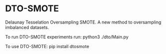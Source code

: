# DTO-SMOTE
Delaunay Tesselation Oversampling SMOTE.
A new method to oversampling imbalanced datasets.

To run DTO-SMOTE experiments run: python3 ./dto/Main.py

To use DTO-SMOTE: pip install dtosmote





